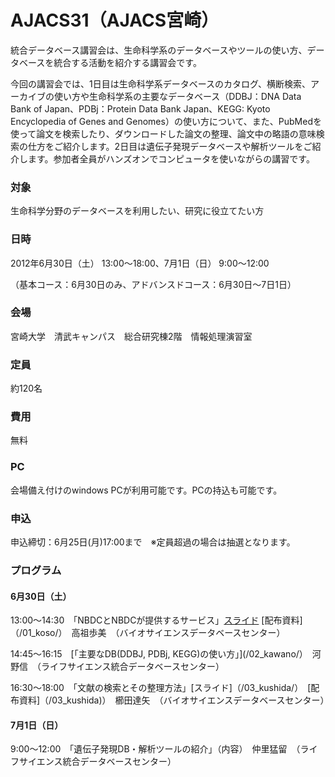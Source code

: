 # AJACS31（AJACS宮崎）
統合データベース講習会は、生命科学系のデータベースやツールの使い方、データベースを統合する活動を紹介する講習会です。

今回の講習会では、1日目は生命科学系データベースのカタログ、横断検索、アーカイブの使い方や生命科学系の主要なデータベース（DDBJ：DNA Data　Bank of Japan、PDBj：Protein Data Bank Japan、KEGG: Kyoto Encyclopedia of Genes and Genomes）の使い方について、また、PubMedを使って論文を検索したり、ダウンロードした論文の整理、論文中の略語の意味検索の仕方をご紹介します。2日目は遺伝子発現データベースや解析ツールをご紹介します。参加者全員がハンズオンでコンピュータを使いながらの講習です。

### 対象
生命科学分野のデータベースを利用したい、研究に役立てたい方
### 日時
2012年6月30日（土） 13:00～18:00、7月1日（日） 9:00～12:00

（基本コース：6月30日のみ、アドバンスドコース：6月30日～7日1日）
### 会場
宮崎大学　清武キャンパス　総合研究棟2階　情報処理演習室
### 定員
約120名
### 費用
無料
### PC
会場備え付けのwindows PCが利用可能です。PCの持込も可能です。
### 申込
申込締切：6月25日(月)17:00まで　※定員超過の場合は抽選となります。
### プログラム
#### 6月30日（土）
13:00～14:30　「NBDCとNBDCが提供するサービス」[スライド](/01_koso/) [配布資料]（/01_koso/）　高祖歩美　（バイオサイエンスデータベースセンター）

14:45～16:15　[「主要なDB(DDBJ, PDBj, KEGG)の使い方」](/02_kawano/）　河野信　（ライフサイエンス統合データベースセンター）

16:30～18:00　「文献の検索とその整理方法」[スライド]（/03_kushida/）　[配布資料]（/03_kushida)）　櫛田達矢　（バイオサイエンスデータベースセンター）
#### 7月1日（日）
9:00～12:00　「遺伝子発現DB・解析ツールの紹介」（内容）　仲里猛留　（ライフサイエンス統合データベースセンター）
